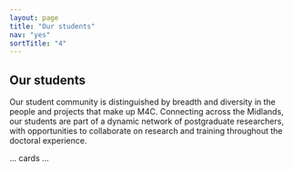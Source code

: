 ```yaml
---
layout: page
title: "Our students"
nav: "yes"
sortTitle: "4"
---
```


## Our students

Our student community is distinguished by breadth and diversity in the people and projects that make up M4C. Connecting across the Midlands, our students are part of a dynamic network of postgraduate researchers, with opportunities to collaborate on research and training throughout the doctoral experience.

... cards ...
